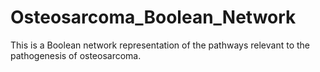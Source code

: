 # Osteosarcoma_Boolean_Network

This is a Boolean network representation of the pathways relevant to the pathogenesis of osteosarcoma.
